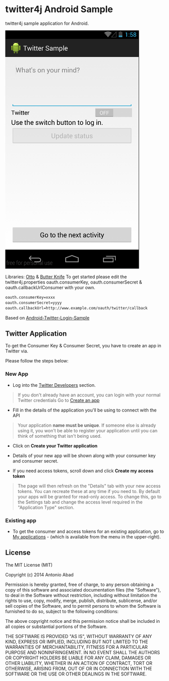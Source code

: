 twitter4j Android Sample
========================


twitter4j sample application for Android.

![Screenshot](screenshots/screenshot_1.png)

Libraries: [Otto] & [Butter Knife]
To get started please edit the twitter4j.properties oauth.consumerKey, oauth.consumerSecret & oauth.callbackUrlConsumer with your own.

```sh
oauth.consumerKey=xxxx
oauth.consumerSecret=yyyy
oauth.callbackUrl=http://www.example.com/oauth/twitter/callback
```

Based on [Android-Twitter-Login-Sample]

## Twitter Application
To get the Consumer Key & Consumer Secret, you have to create an app in Twitter via.

Please follow the steps below:

### New App

* Log into  the [Twitter Developers] section.

 > If you don't already have an account, you can login with your normal Twitter credentials
Go to [Create an app]

* Fill in the details of the application you'll be using to connect with the API

 > Your application **name must be unique**. If someone else is already using it, you won't be able to register your application until you can think of something that isn't being used.

* Click on **Create your Twitter application**

* Details of your new app will be shown along with your consumer key and consumer secret.

* If you need access tokens, scroll down and click **Create my access token**

 > The page will then refresh on the "Details" tab with your new access tokens. You can recreate these at any time if you need to.
By default your apps will be granted for read-only access. To change this, go to the Settings tab and change the access level required in the "Application Type" section.

### Existing app

* To get the consumer and access tokens for an existing application, go to [My applications] - (which is available from the menu in the upper-right).


License
------
The MIT License (MIT)

Copyright (c) 2014 Antonio Abad

Permission is hereby granted, free of charge, to any person obtaining a copy
of this software and associated documentation files (the "Software"), to deal
in the Software without restriction, including without limitation the rights
to use, copy, modify, merge, publish, distribute, sublicense, and/or sell
copies of the Software, and to permit persons to whom the Software is
furnished to do so, subject to the following conditions:

The above copyright notice and this permission notice shall be included in all
copies or substantial portions of the Software.

THE SOFTWARE IS PROVIDED "AS IS", WITHOUT WARRANTY OF ANY KIND, EXPRESS OR
IMPLIED, INCLUDING BUT NOT LIMITED TO THE WARRANTIES OF MERCHANTABILITY,
FITNESS FOR A PARTICULAR PURPOSE AND NONINFRINGEMENT. IN NO EVENT SHALL THE
AUTHORS OR COPYRIGHT HOLDERS BE LIABLE FOR ANY CLAIM, DAMAGES OR OTHER
LIABILITY, WHETHER IN AN ACTION OF CONTRACT, TORT OR OTHERWISE, ARISING FROM,
OUT OF OR IN CONNECTION WITH THE SOFTWARE OR THE USE OR OTHER DEALINGS IN THE
SOFTWARE.


[Twitter Developers]:https://dev.twitter.com/
[Create an app]:https://apps.twitter.com/app/new
[My applications]:https://dev.twitter.com/apps
[Android-Twitter-Login-Sample]:https://github.com/octa-george/Android-Twitter-Login-Sample
[Otto]:http://square.github.io/otto/
[Butter Knife]:http://jakewharton.github.io/butterknife/
